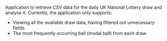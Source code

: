 Application to retrieve CSV data for the daily UK National Lottery draw and analyse it. Currently, the application only supports:
* Viewing all the available draw data, having filtered out unnecessary fields.
* The most frequently occurring ball (modal ball) from each draw. 
